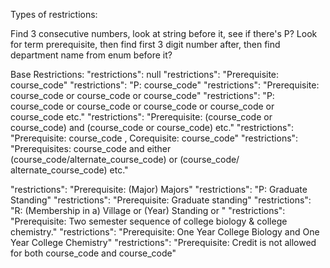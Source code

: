 Types of restrictions:

Find 3 consecutive numbers, look at string before it, see if there's P?
Look for term prerequisite, then find first 3 digit number after, then find department name from enum before it?

Base Restrictions:
"restrictions": null
"restrictions": "Prerequisite: course_code"
"restrictions": "P: course_code"
"restrictions": "Prerequisite: course_code or course_code or course_code"
"restrictions": "P: course_code or course_code or course_code or course_code or course_code etc."
"restrictions": "Prerequisite: (course_code or course_code) and (course_code or course_code) etc."
"restrictions": "Prerequisite: course_code , Corequisite: course_code"
"restrictions": "Prerequisites: course_code and either (course_code/alternate_course_code) or (course_code/ alternate_course_code) etc."

"restrictions": "Prerequisite: (Major) Majors"
"restrictions": "P: Graduate Standing"
"restrictions": "Prerequisite: Graduate standing"
"restrictions": "R: (Membership in a) Village or (Year) Standing or "
"restrictions": "Prerequisite: Two semester sequence of college biology & college chemistry."
"restrictions": "Prerequisite: One Year College Biology and One Year College Chemistry"
"restrictions": "Prerequisite: Credit is not allowed for both course_code and course_code"
